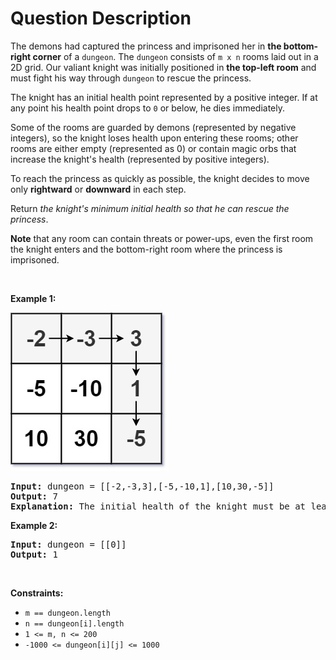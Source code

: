 # Question Description

<p>The demons had captured the princess and imprisoned her in <strong>the bottom-right corner</strong> of a <code>dungeon</code>. The <code>dungeon</code> consists of <code>m x n</code> rooms laid out in a 2D grid. Our valiant knight was initially positioned in <strong>the top-left room</strong> and must fight his way through <code>dungeon</code> to rescue the princess.</p>

<p>The knight has an initial health point represented by a positive integer. If at any point his health point drops to <code>0</code> or below, he dies immediately.</p>

<p>Some of the rooms are guarded by demons (represented by negative integers), so the knight loses health upon entering these rooms; other rooms are either empty (represented as 0) or contain magic orbs that increase the knight&#39;s health (represented by positive integers).</p>

<p>To reach the princess as quickly as possible, the knight decides to move only <strong>rightward</strong> or <strong>downward</strong> in each step.</p>

<p>Return <em>the knight&#39;s minimum initial health so that he can rescue the princess</em>.</p>

<p><strong>Note</strong> that any room can contain threats or power-ups, even the first room the knight enters and the bottom-right room where the princess is imprisoned.</p>

<p>&nbsp;</p>
<p><strong>Example 1:</strong></p>
<img alt="" src="dungeon-grid-1.jpg" style="width: 253px; height: 253px;" />
<pre>
<strong>Input:</strong> dungeon = [[-2,-3,3],[-5,-10,1],[10,30,-5]]
<strong>Output:</strong> 7
<strong>Explanation:</strong> The initial health of the knight must be at least 7 if he follows the optimal path: RIGHT-&gt; RIGHT -&gt; DOWN -&gt; DOWN.
</pre>

<p><strong>Example 2:</strong></p>

<pre>
<strong>Input:</strong> dungeon = [[0]]
<strong>Output:</strong> 1
</pre>

<p>&nbsp;</p>
<p><strong>Constraints:</strong></p>

<ul>
	<li><code>m == dungeon.length</code></li>
	<li><code>n == dungeon[i].length</code></li>
	<li><code>1 &lt;= m, n &lt;= 200</code></li>
	<li><code>-1000 &lt;= dungeon[i][j] &lt;= 1000</code></li>
</ul>
